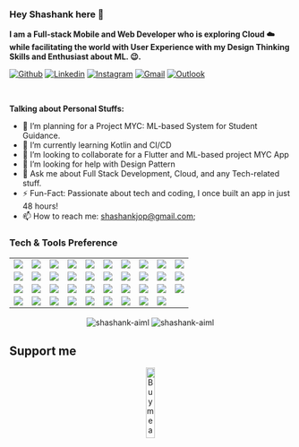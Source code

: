 <!-- Your title -->
### Hey Shashank here 👋


**I am a Full-stack Mobile and Web Developer who is exploring Cloud ☁️ while facilitating the world with User Experience with my Design Thinking Skills and Enthusiast about ML. 😉.**

<!-- Your badges
You can use the website to generate badges: https://shields.io/
-->

[![Github](https://img.shields.io/badge/-Github-000?style=flat&logo=Github&logoColor=white)](https://github.com/shashank-aiml)
[![Linkedin](https://img.shields.io/badge/-LinkedIn-blue?style=flat&logo=Linkedin&logoColor=white)](https://www.linkedin.com/in/02shashank-srivastava/)
[![Instagram](https://img.shields.io/badge/-Instagram-c13584?style=flat&labelColor=c13584&logo=instagram&logoColor=white)](https://www.instagram.com/__shashank_srivastava__/)
[![Gmail](https://img.shields.io/badge/-Gmail-c14438?style=flat&logo=Gmail&logoColor=white)](shashankjop@gmail.com)
[![Outlook](https://img.shields.io/badge/-Outlook-0078D4?style=flat&logo=Microsoft-Outlook&logoColor=white)](shashankjop@gmail.com)

&nbsp;

<!-- Talking about you -->
**Talking about Personal Stuffs:**

<!-- Any image aligned to the right. Beware the width -->

- 🔭 I’m planning for a Project MYC: ML-based System for Student Guidance.
- 🌱 I’m currently learning Kotlin and CI/CD
- 👯 I’m looking to collaborate for a Flutter and ML-based project MYC App
- 🤔 I’m looking for help with Design Pattern 
- 💬 Ask me about Full Stack Development, Cloud, and any Tech-related stuff.
- ⚡️ Fun-Fact: Passionate about tech and coding, I once built an app in just 48 hours!
- 📫 How to reach me: shashankjop@gmail.com;

### Tech & Tools Preference

<table>
  <tr>
    <td><img src="https://img.shields.io/badge/-Android-3DDC84?style=flat&logo=android&logoColor=white"></td>
    <td><img src="https://img.shields.io/badge/-Arduino-00979D?style=flat&logo=arduino&logoColor=white"></td>
    <td><img src="https://img.shields.io/badge/-AWS-232F3E?style=flat&logo=amazonaws&logoColor=white"></td>
    <td><img src="https://img.shields.io/badge/-Blender-F5792A?style=flat&logo=blender&logoColor=white"></td>
    <td><img src="https://img.shields.io/badge/-C-00599C?style=flat&logo=c&logoColor=white"></td>
    <td><img src="https://img.shields.io/badge/-C%2B%2B-00599C?style=flat&logo=c%2B%2B&logoColor=white"></td>
    <td><img src="https://img.shields.io/badge/-C%23-239120?style=flat&logo=csharp&logoColor=white"></td>
    <td><img src="https://img.shields.io/badge/-CSS3-1572B6?style=flat&logo=css3&logoColor=white"></td>
    <td><img src="https://img.shields.io/badge/-Dart-00BFFF?style=flat&logo=dart&logoColor=white"></td>
    <td><img src="https://img.shields.io/badge/-Docker-2496ED?style=flat&logo=docker&logoColor=white"></td>
  </tr>
  <tr>
    <td><img src="https://img.shields.io/badge/-Figma-F24E1E?style=flat&logo=figma&logoColor=white"></td>
    <td><img src="https://img.shields.io/badge/-Firebase-FFA611?style=flat&logo=firebase&logoColor=white"></td>
    <td><img src="https://img.shields.io/badge/-Flask-000000?style=flat&logo=flask&logoColor=white"></td>
    <td><img src="https://img.shields.io/badge/-Flutter-02569B?style=flat&logo=flutter&logoColor=white"></td>
    <td><img src="https://img.shields.io/badge/-Google%20Cloud%20Platform-4285F4?style=flat&logo=googlecloud&logoColor=white"></td>
    <td><img src="https://img.shields.io/badge/-Git-F1502F?style=flat&logo=git&logoColor=white"></td>
    <td><img src="https://img.shields.io/badge/-HTML5-E34F26?style=flat&logo=html5&logoColor=white"></td>
    <td><img src="https://img.shields.io/badge/-Java-F89820?style=flat&logo=java&logoColor=white"></td>
    <td><img src="https://img.shields.io/badge/-JavaScript-EAD41C?style=flat&logo=javascript&logoColor=black"></td>
    <td><img src="https://img.shields.io/badge/-Kotlin-0095D5?style=flat&logo=kotlin&logoColor=white"></td>
  </tr>
  <tr>
    <td><img src="https://img.shields.io/badge/-Kubernetes-326CE5?style=flat&logo=kubernetes&logoColor=white"></td>
    <td><img src="https://img.shields.io/badge/-Laravel-EF3E30?style=flat&logo=laravel&logoColor=white"></td>
    <td><img src="https://img.shields.io/badge/-MongoDB-4DB33D?style=flat&logo=mongodb&logoColor=white"></td>
    <td><img src="https://img.shields.io/badge/-Microsoft%20SQL%20Server-CC2927?style=flat&logo=microsoftsqlserver&logoColor=white"></td>
    <td><img src="https://img.shields.io/badge/-MySQL-F29111?style=flat&logo=mysql&logoColor=white"></td>
    <td><img src="https://img.shields.io/badge/-Node.js-3C873A?style=flat&logo=node.js&logoColor=white"></td>
    <td><img src="https://img.shields.io/badge/-OpenCV-5C3EE8?style=flat&logo=opencv&logoColor=white"></td>
    <td><img src="https://img.shields.io/badge/-Oracle-F80000?style=flat&logo=oracle&logoColor=white"></td>
    <td><img src="https://img.shields.io/badge/-Pandas-150458?style=flat&logo=pandas&logoColor=white"></td>
    <td><img src="https://img.shields.io/badge/-PHP-777BB4?style=flat&logo=php&logoColor=white"></td>
  </tr>
  <tr>
    <td><img src="https://img.shields.io/badge/-Postman-FF6C37?style=flat&logo=postman&logoColor=white"></td>
    <td><img src="https://img.shields.io/badge/-Python-3776AB?style=flat&logo=python&logoColor=white"></td>
    <td><img src="https://img.shields.io/badge/-PyTorch-EF553B?style=flat&logo=pytorch&logoColor=white"></td>
    <td><img src="https://img.shields.io/badge/-React-61DAFB?style=flat&logo=react&logoColor=white"></td>
    <td><img src="https://img.shields.io/badge/-React%20Native-61DAFB?style=flat&logo=react&logoColor=white"></td>
    <td><img src="https://img.shields.io/badge/-Seaborn-9B1B30?style=flat&logo=seaborn&logoColor=white"></td>
    <td><img src="https://img.shields.io/badge/-TensorFlow-FF6F20?style=flat&logo=tensorflow&logoColor=white"></td>
    <td><img src="https://img.shields.io/badge/-Unity-100000?style=flat&logo=unity&logoColor=white"></td>
    <td><img src="https://img.shields.io/badge/-Vue.js-4FC08D?style=flat&logo=vue.js&logoColor=white"></td>
  </tr>
</table>


<!-- Your hits or visitors
site: http://hits.dwyl.com or https://visitor-badge.glitch.me
Both apis are in trouble due to the number of requests, if you know any other to register visitors, great
-->
<p align="center">
  <img align="center" src="https://github-readme-stats.vercel.app/api?username=shashank-aiml&show_icons=true&locale=en" alt="shashank-aiml" />
  <img align="center" src="https://github-readme-streak-stats.herokuapp.com/?user=shashank-aiml&" alt="shashank-aiml" />
</p>



## Support me
<!-- Your support, if you have it 
I created these images, feel free to use them.
-->
<p align="center">
  <a href="https://www.buymeacoffee.com/onimur" target="_blank">
      <img width="18%" alt="Buy me a coffee" src="https://raw.githubusercontent.com/onimur/.github/master/.resources/support-buy-coffee.png"/>
  </a>
</p>
